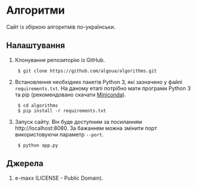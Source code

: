# Алгоритми

Сайт із збіркою алгоритмів по-українськи.

## Налаштування

1. Клонування репозиторію із GitHub.

        $ git clone https://github.com/algoua/algorithms.git

1. Встановлення необхідних пакетів Python 3, які зазначено у файлі `requirements.txt`. На даному етапі потрібно мати програми Python 3 та pip (рекомендовано скачати [Miniconda](https://docs.conda.io/en/latest/miniconda.html)).

        $ cd algorithms
        $ pip install -r requirements.txt

1. Запуск сайту. Він буде доступним за посиланням http://localhost:8080. За бажанням можна змінити порт використовуючи параметр `--port`.
        
        $ python app.py
        

## Джерела

1. e-maxx (LICENSE - Public Domain).
